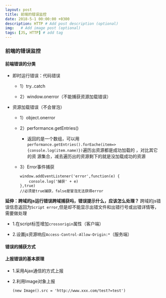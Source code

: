 ```yaml
---
layout: post
title: 前端的错误监控
date: 2018-5-1 00:00:00 +0300
description: HTTP # Add post description (optional)
img:   # Add image post (optional)
tags: [JS, HTTP] # add tag
---
```


### 前端的错误监控

#### 前端错误的分类

- 即时运行错误：代码错误

    - 1）try..catch
    
    - 2）window.onerror（不能捕获资源加载错误）

- 资源加载错误（不会冒泡）

    - 1）object.onerror
    
    - 2）performance.getEntries()
        - 返回的是一个数组，可以用`performance.getEntries().forEache(item=>{console.log(item.name)})`遍历出资源都是成功加载的 ，对比其它的资 源集合，减去遍历出的资源剩下的就是没加载成功的资源
    
    - 3）Error事件捕获
        ```
        window.addEventListener('error',function(e) {
            console.log('捕获' + e)
        },true)
        //必须是true捕获，false是冒泡无法获得error
        ```

**延伸：跨域的js运行错误跨域捕获吗，错误提示什么，应该怎么处理？**
跨域的js错误信息返回为`Script error`,但是却不能显示出错文件和出错行号或出错详情等，需要做处理

- 1.在script标签增加`crossorigin`属性（客户端）

- 2.设置js资源响应`Access-Control-Allow-Origin:*`（服务端）


#### 错误的捕获方式

#### 上报错误的基本原理

- 1.采用Ajax通信的方式上报

- 2.利用Image对象上报
    ```
    (new Image().src = 'http://www.xxx.com/test?=test')
    ```

